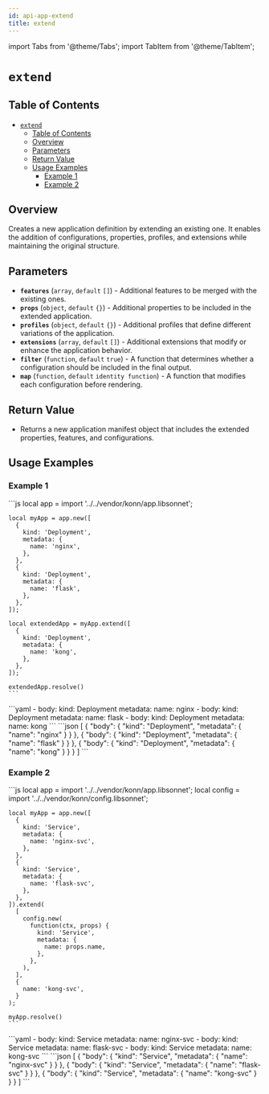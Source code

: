 ```yaml
---
id: api-app-extend
title: extend
---
```


import Tabs from '@theme/Tabs';
import TabItem from '@theme/TabItem';


# `extend`

## Table of Contents
- [`extend`](#extend)
  - [Table of Contents](#table-of-contents)
  - [Overview](#overview)
  - [Parameters](#parameters)
  - [Return Value](#return-value)
  - [Usage Examples](#usage-examples)
    - [Example 1](#example-1)
    - [Example 2](#example-2)

## Overview
Creates a new application definition by extending an existing one. It enables the addition of configurations, properties, profiles, and extensions while maintaining the original structure.

## Parameters
- **`features`** (`array`, `default` `[]`) - Additional features to be merged with the existing ones.
- **`props`** (`object`, `default` `{}`) - Additional properties to be included in the extended application.
- **`profiles`** (`object`, `default` `{}`) - Additional profiles that define different variations of the application.
- **`extensions`** (`array`, `default` `[]`) - Additional extensions that modify or enhance the application behavior.
- **`filter`** (`function`, `default` `true`) - A function that determines whether a configuration should be included in the final output.
- **`map`** (`function`, `default` `identity function`) - A function that modifies each configuration before rendering.

## Return Value
- Returns a new application manifest object that includes the extended properties, features, and configurations.

## Usage Examples

### Example 1
<Tabs>
    <TabItem value="jsonnet" label="Jsonnet" default>
    ```js
    local app = import '../../vendor/konn/app.libsonnet';

    local myApp = app.new([
      {
        kind: 'Deployment',
        metadata: {
          name: 'nginx',
        },
      },
      {
        kind: 'Deployment',
        metadata: {
          name: 'flask',
        },
      },
    ]);

    local extendedApp = myApp.extend([
      {
        kind: 'Deployment',
        metadata: {
          name: 'kong',
        },
      },
    ]);

    extendedApp.resolve()
    ```
  </TabItem>
  <TabItem value="yaml" label="YAML Output">
    ```yaml
    - body:
        kind: Deployment
        metadata:
          name: nginx
    - body:
        kind: Deployment
        metadata:
          name: flask
    - body:
        kind: Deployment
        metadata:
          name: kong
    ```
  </TabItem>
  <TabItem value="json" label="JSON Output">
    ```json
    [
       {
          "body": {
             "kind": "Deployment",
             "metadata": {
                "name": "nginx"
             }
          }
       },
       {
          "body": {
             "kind": "Deployment",
             "metadata": {
                "name": "flask"
             }
          }
       },
       {
          "body": {
             "kind": "Deployment",
             "metadata": {
                "name": "kong"
             }
          }
       }
    ]
    ```  
  </TabItem>
</Tabs>

### Example 2
<Tabs>
    <TabItem value="jsonnet" label="Jsonnet" default>
    ```js
    local app = import '../../vendor/konn/app.libsonnet';
    local config = import '../../vendor/konn/config.libsonnet';

    local myApp = app.new([
      {
        kind: 'Service',
        metadata: {
          name: 'nginx-svc',
        },
      },
      {
        kind: 'Service',
        metadata: {
          name: 'flask-svc',
        },
      },
    ]).extend(
      [
        config.new(
          function(ctx, props) {
            kind: 'Service',
            metadata: {
              name: props.name,
            },
          },
        ),
      ],
      {
        name: 'kong-svc',
      }
    );

    myApp.resolve()
    ```
  </TabItem>
  <TabItem value="yaml" label="YAML Output">
    ```yaml
    - body:
        kind: Service
        metadata:
          name: nginx-svc
    - body:
        kind: Service
        metadata:
          name: flask-svc
    - body:
        kind: Service
        metadata:
          name: kong-svc
    ```
  </TabItem>
  <TabItem value="json" label="JSON Output">
    ```json
    [
       {
          "body": {
             "kind": "Service",
             "metadata": {
                "name": "nginx-svc"
             }
          }
       },
       {
          "body": {
             "kind": "Service",
             "metadata": {
                "name": "flask-svc"
             }
          }
       },
       {
          "body": {
             "kind": "Service",
             "metadata": {
                "name": "kong-svc"
             }
          }
       }
    ]
    ```  
  </TabItem>
</Tabs>